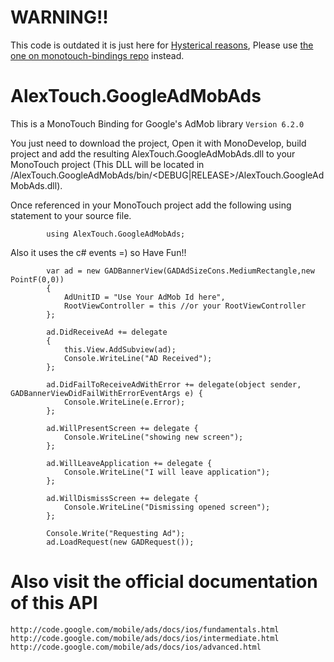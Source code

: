 WARNING!!
=========

This code is outdated it is just here for [Hysterical reasons](http://www.catb.org/jargon/html/H/hysterical-reasons.html), Please use [the one on monotouch-bindings repo](https://github.com/mono/monotouch-bindings/tree/master/GoogleAdMobAds) instead.


AlexTouch.GoogleAdMobAds
========================

This is a MonoTouch Binding for Google's AdMob library `Version 6.2.0`

You just need to download the project, Open it with MonoDevelop, build project and add the resulting AlexTouch.GoogleAdMobAds.dll to your MonoTouch project (This DLL will be located in /AlexTouch.GoogleAdMobAds/bin/<DEBUG|RELEASE>/AlexTouch.GoogleAdMobAds.dll).

Once referenced in your MonoTouch project add the following using statement to your source file.

			using AlexTouch.GoogleAdMobAds;

Also it uses the c# events =) so Have Fun!!
			
			var ad = new GADBannerView(GADAdSizeCons.MediumRectangle,new PointF(0,0))
			{
				AdUnitID = "Use Your AdMob Id here",
				RootViewController = this //or your RootViewController	
			};
			
			ad.DidReceiveAd += delegate 
			{
				this.View.AddSubview(ad);
				Console.WriteLine("AD Received");
			};
			
			ad.DidFailToReceiveAdWithError += delegate(object sender, GADBannerViewDidFailWithErrorEventArgs e) {
				Console.WriteLine(e.Error);
			};
			
			ad.WillPresentScreen += delegate {
				Console.WriteLine("showing new screen");
			};
			
			ad.WillLeaveApplication += delegate {
				Console.WriteLine("I will leave application");
			};
			
			ad.WillDismissScreen += delegate {
				Console.WriteLine("Dismissing opened screen");
			};
			
			Console.Write("Requesting Ad");
			ad.LoadRequest(new GADRequest());


Also visit the official documentation of this API 
==================================================

	http://code.google.com/mobile/ads/docs/ios/fundamentals.html
	http://code.google.com/mobile/ads/docs/ios/intermediate.html
	http://code.google.com/mobile/ads/docs/ios/advanced.html
